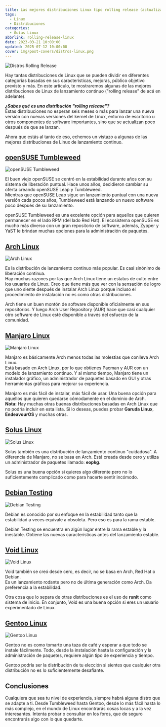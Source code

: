 ```yaml
---
title: Las mejores distribuciones Linux tipo rolling release (actualización continua)
tags:
  - Linux
  - Distribuciones
categories:
  - Guías Linux
abbrlink: rolling-release-linux
date: 2023-03-21 10:00:00
updated: 2025-07-12 10:00:00
cover: img/post-covers/distros-linux.png
---
```


![Distros Rolling Release](/blog/img/post-covers/distros-linux.png)

Hay tantas distribuciones de Linux que se pueden dividir en diferentes categorías basadas en sus características, mejoras, público objetivo previsto y más. En este artículo, te mostraremos algunas de las mejores distribuciones de Linux de lanzamiento continuo ("rolling release" de acá en adelante).

***¿Sabes qué es una distribución "rolling release"?***  
Estas distribuciones no esperan seis meses o más para lanzar una nueva versión con nuevas versiones del kernel de Linux, entorno de escritorio u otros componentes de software importantes, sino que se actualizan poco después de que se lanzan.

Ahora que estás al tanto de eso, echemos un vistazo a algunas de las mejores distribuciones de Linux de lanzamiento continuo.

## [openSUSE Tumbleweed](https://www.opensuse.org/)

![openSUSE Tumbleweed](https://blogger.googleusercontent.com/img/b/R29vZ2xl/AVvXsEi9HysxPg3kBDBXfOb4o0v-IvwFBMiPhIhOkvCOlYHlCOF37x1G7J8XrB_Qt0U_ozQCn5SuX5PfANMDkMZrM3f4hBn85NBB9TXlIjP0ttMS3Xef6zk0GSf8FQTYNQq5aWI_8XJ65sEWwpqtERSCG2zxKg4acVMB6kDDtsYfd4tSOoM0kIYsEwPesYqV/s1600/opensuse-tumbleweed.png)

El buen viejo openSUSE se centró en la estabilidad durante años con su sistema de liberación puntual. Hace unos años, decidieron cambiar su oferta creando openSUSE Leap y Tumbleweed.  
Mientras que openSUSE Leap sigue un lanzamiento puntual con una nueva versión cada pocos años, Tumbleweed está lanzando un nuevo software poco después de su lanzamiento.

openSUSE Tumbleweed es una excelente opción para aquellos que quieren permanecer en el lado RPM (del lado Red Hat). El ecosistema openSUSE es mucho más diverso con un gran repositorio de software, además, Zypper y YaST le brindan muchas opciones para la administración de paquetes.

## [Arch Linux](https://archlinux.org/)

![Arch Linux](https://blogger.googleusercontent.com/img/b/R29vZ2xl/AVvXsEieKgJlECW3rcF_ddQxBJqkGi5E6YNtiy0IkmOmBd93_N3ypEAPuwPZ0IBuiGnsTRsDEHQNUHiuDEnaQxuViMy7I3iZ1TSwbat1cSXbj0Dc7aDAmSfNYMsabTk11BD2lGmZQyyG5dsuBy2iizEOo8BJBx_MzKQknp_XtyTZ6AEjm57h8ZYqRhsa3wHh/s1600/arch-linux.png)

Es la distribución de lanzamiento continuo más popular. Es casi sinónimo de liberación continua.  
Hay muchas razones por las que Arch Linux tiene un estatus de culto entre los usuarios de Linux. Creo que tiene más que ver con la sensación de logro que uno siente después de instalar Arch Linux porque incluso el procedimiento de instalación no es como otras distribuciones.

Arch tiene un buen montón de software disponible oficialmente en sus repositorios. Y luego Arch User Repository (AUR) hace que casi cualquier otro software de Linux esté disponible a través del esfuerzo de la comunidad.

## [Manjaro Linux](https://manjaro.org/)

![Manjaro Linux](https://blogger.googleusercontent.com/img/b/R29vZ2xl/AVvXsEgk2aA5GjfYXbWT2rhasceLzXEY68ArKlejEdt25rvHmEV-q6AD1KoLk3_ek6KwVAE3kBUw2xe01QMAPNSOP3EWz7VBXpCXMgNqEEbRJyNT3YFLWPd7lVvrBRrzlAtwErDn97AhHvrIL5MzrRSy1HwtPJYsXcMq7UOhy4J0Y-4jkKxYkrr_7Madr29l/s1600/manjaro-linux.png)

Manjaro es básicamente Arch menos todas las molestias que conlleva Arch Linux.  
Está basado en Arch Linux, por lo que obtienes Pacman y AUR con un modelo de lanzamiento continuo. Y al mismo tiempo, Manjaro tiene un instalador gráfico, un administrador de paquetes basado en GUI y otras herramientas gráficas para mejorar su experiencia.

Manjaro es más fácil de instalar, más fácil de usar. Una buena opción para aquellos que quieren quedarse cómodamente en el dominio de Arch.  
**Nota:** Hay muchas otras buenas distribuciones basadas en Arch Linux que no podría incluir en esta lista. Si lo deseas, puedes probar **Garuda Linux**, **EndeavourOS** y muchas otras.

## [Solus Linux](https://getsol.us/)

![Solus Linux](https://blogger.googleusercontent.com/img/b/R29vZ2xl/AVvXsEjMyddKVc8qmqfcWe5UDv6tXuDdwqFBiYkCXwmH9D7Ny2VRjPUsdnGjBUFoLaCAAciD1vOe_LeUvOmGszOQben-ylDDG_zDQShrVKYApTpQc44wFDATLmdsYxqsNpPJgXa3UVKk5BeVB649hgszeHPoe-gHQ2Fr7p1qsYTvxaxc1y5ImTtfI6n48bT1/s1600/solus-linux.png)

Solus también es una distribución de lanzamiento continuo "cuidadosa". A diferencia de Manjaro, no se basa en Arch. Está creada desde cero y utiliza un administrador de paquetes llamado: **eopkg**.

Solus es una buena opción si quieres algo diferente pero no lo suficientemente complicado como para hacerte sentir incómodo.

## [Debian Testing](https://www.debian.org/devel/testing.es.html)

![Debian Testing](https://blogger.googleusercontent.com/img/b/R29vZ2xl/AVvXsEhZetRrmYfiQHMj9LQjda85m-d_iJpO_qglwoh7eIMGbCn2JlEgeJjCOuqznP1Kyy_24podzMix1UWA7-Iq9QwjdqRGCNmaHtt26SCwdwVb7Pl8WiAK93OY3sCTpsetomBcgKHZ1zaYaNg7gFuM2x-w6I5PQtIZWwLoUNnfxFs7hnOrRzZ1S3lckgce/s1600/debian-testing.png)

Debian es conocido por su enfoque en la estabilidad tanto que la estabilidad a veces equivale a obsoleta. Pero eso es para la rama estable.

Debian Testing se encuentra en algún lugar entre la rama estable y la inestable. Obtiene las nuevas características antes del lanzamiento estable.

## [Void Linux](https://voidlinux.org/)

![Void Linux](https://blogger.googleusercontent.com/img/b/R29vZ2xl/AVvXsEiXxMknTzToW5BwFMeEVBGmCt353Kalvxf3dclJw3EH3THFf-I8IFpsy4CzpPXBogIreOI0POqxP1Jb1vpL_LmhiDN3oOMbOUvoLcBhd3E4ouOzlHFzFfQFK5sggqXOXYsw5uaf98AY5mn5tDt3YwLYqfrCbT4o8t69D-N32EeUApiukYlzjW9XEtwa/s1600/void-linux.png)

Void también se creó desde cero, es decir, no se basa en Arch, Red Hat o Debian.  
Es un lanzamiento rodante pero no de última generación como Arch. Da preferencia a la estabilidad.

Otra cosa que lo separa de otras distribuciones es el uso de **runit** como sistema de inicio. En conjunto, Void es una buena opción si eres un usuario experimentado de Linux.

## [Gentoo Linux](https://www.gentoo.org/)

![Gentoo Linux](https://blogger.googleusercontent.com/img/b/R29vZ2xl/AVvXsEi6vxBsJ9bK7F7sqXEcbb1rqbZk31CAquuk4y2JElWiKGr2dQyM4QHlPsUeoODMCXg7MQ4vt6KRJoZ4_NnKS2QqfOOVukkVfSgIZW16t0stL-1ULL2YoPuteLzgx3RB4v8vBGrbt0oA7DkI2_G85nHCJeeO1OdO_QDiJX38IuKrMFkhCrAhryoHidLr/s1600/gentoo-linux.png)

Gentoo no es como tomarte una taza de café y esperar a que todo se instale fácilmente. Todo, desde la instalación hasta la configuración y la administración de paquetes, requiere algún tipo de experiencia y tiempo.

Gentoo podría ser la distribución de tu elección si sientes que cualquier otra distribución no es lo suficientemente desafiante.

## Conclusiones

Cualquiera que sea tu nivel de experiencia, siempre habrá alguna distro que se adapte a ti. Desde Tumbleweed hasta Gentoo, desde lo más fácil hasta lo más complejo, en el mundo de Linux encontrarás cosas locas y a la vez interesantes. Intenta probar o consultar en los foros, que de seguro encontrarás algo con lo que quedarte.